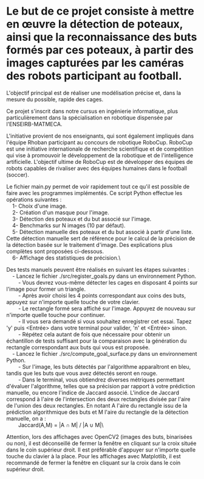 # Le but de ce projet consiste à mettre en œuvre la détection de poteaux, ainsi que la reconnaissance des buts formés par ces poteaux, à partir des images capturées par les caméras des robots participant au football. 
L'objectif principal est de réaliser une modélisation précise et, dans la mesure du possible, rapide des cages.

Ce projet s'inscrit dans notre cursus en ingénierie informatique, plus particulièrement dans la spécialisation en robotique dispensée par l'ENSEIRB-MATMECA. 

L'initiative provient de nos enseignants, qui sont également impliqués dans l'équipe Rhoban participant au concours de robotique RoboCup.
RoboCup est une initiative internationale de recherche scientifique et de compétition qui vise à promouvoir le développement de la robotique et de l'intelligence artificielle. L'objectif ultime de RoboCup est de développer des équipes de robots capables de rivaliser avec des équipes humaines dans le football (soccer).

Le fichier main.py permet de voir rapidement tout ce qu'il est possible de faire avec les programmes implémentés.
Ce script Python effectue les opérations suivantes :\
&nbsp;&nbsp;&nbsp;&nbsp;1- Choix d'une image. \
&nbsp;&nbsp;&nbsp;&nbsp;2- Création d'un masque pour l'image.\
&nbsp;&nbsp;&nbsp;&nbsp;3- Détection des poteaux et du but associé sur l'image.\
&nbsp;&nbsp;&nbsp;&nbsp;4- Benchmarks sur N images (10 par défaut).\
&nbsp;&nbsp;&nbsp;&nbsp;5- Détection manuelle des poteaux et du but associé à partir d'une liste. Cette détection manuelle sert de référence pour le calcul de la précision de la détection basée sur le traitement d'image. Des explications plus complètes sont proposées ci-dessous.\
&nbsp;&nbsp;&nbsp;&nbsp;6- Affichage des statistiques de précision.\

Des tests manuels peuvent être réalisés en suivant les étapes suivantes :\
&nbsp;&nbsp;&nbsp;&nbsp;- Lancez le fichier ./src/register_goals.py dans un environnement Python.\
&nbsp;&nbsp;&nbsp;&nbsp;&nbsp;&nbsp;&nbsp;&nbsp;- Vous devrez vous-même détecter les cages en disposant 4 points sur l'image pour former un triangle.\
&nbsp;&nbsp;&nbsp;&nbsp;&nbsp;&nbsp;&nbsp;&nbsp;- Après avoir choisi les 4 points correspondant aux coins des buts, appuyez sur n'importe quelle touche de votre clavier.\
&nbsp;&nbsp;&nbsp;&nbsp;&nbsp;&nbsp;&nbsp;&nbsp;- Le rectangle formé sera affiché sur l'image. Appuyez de nouveau sur n'importe quelle touche pour continuer.\
&nbsp;&nbsp;&nbsp;&nbsp;&nbsp;&nbsp;&nbsp;&nbsp;- Il vous sera demandé si vous souhaitez enregistrer cet essai. Tapez 'y' puis <Entrée> dans votre terminal pour valider, 'n' et <Entrée> sinon.\
&nbsp;&nbsp;&nbsp;&nbsp;&nbsp;&nbsp;&nbsp;&nbsp;- Répétez cela autant de fois que nécessaire pour obtenir un échantillon de tests suffisant pour la comparaison avec la génération du rectangle correspondant aux buts qui vous est proposée.\
&nbsp;&nbsp;&nbsp;&nbsp;- Lancez le fichier ./src/compute_goal_surface.py dans un environnement Python.\
&nbsp;&nbsp;&nbsp;&nbsp;&nbsp;&nbsp;&nbsp;&nbsp;- Sur l'image, les buts détectés par l'algorithme apparaîtront en bleu, tandis que les buts que vous avez détectés seront en rouge.\
&nbsp;&nbsp;&nbsp;&nbsp;&nbsp;&nbsp;&nbsp;&nbsp;- Dans le terminal, vous obtiendrez diverses métriques permettant d'évaluer l'algorithme, telles que sa précision par rapport à votre prédiction manuelle, ou encore l'indice de Jaccard associé. L'indice de Jaccard correspond à l'aire de l'intersection des deux rectangles divisée par l'aire de l'union des deux rectangles. En notant A l'aire du rectangle issu de la prédiction algorithmique des buts et M l'aire du rectangle de la détection manuelle, on a :\
&nbsp;&nbsp;&nbsp;&nbsp;&nbsp;&nbsp;&nbsp;&nbsp;Jaccard(A,M) = |A ∩ M| / |A ∪ M|\

Attention, lors des affichages avec OpenCV2 (images des buts, binarisées ou non), il est déconseillé de fermer la fenêtre en cliquant sur la croix située dans le coin supérieur droit. Il est préférable d'appuyer sur n'importe quelle touche du clavier à la place. Pour les affichages avec Matplotlib, il est recommandé de fermer la fenêtre en cliquant sur la croix dans le coin supérieur droit.
